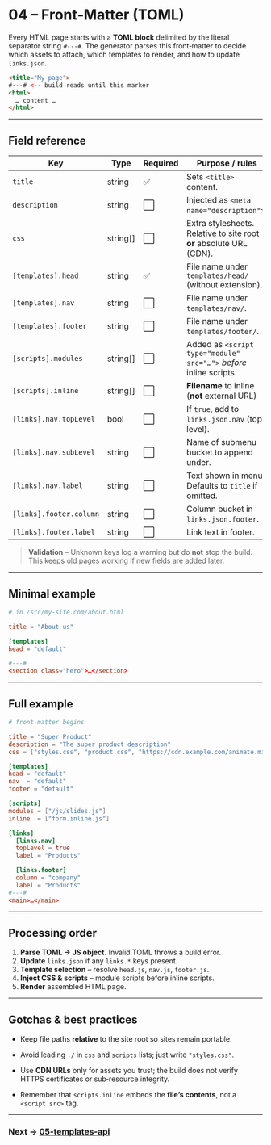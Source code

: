 # 04 – Front‑Matter (TOML)

Every HTML page starts with a **TOML block** delimited by the literal separator string `#---#`.
The generator parses this front‑matter to decide which assets to attach, which
templates to render, and how to update `links.json`.

```html
<title="My page">
#---# <-- build reads until this marker
<html>
  … content …
</html>
```

<!-- TODO: confirm whether leading newline before the first key is allowed. -->

---

## Field reference

| Key                     | Type      | Required | Purpose / rules                                                                          |
| ----------------------- | --------- | -------- | ---------------------------------------------------------------------------------------- |
| `title`                 | string    | ✅        | Sets `<title>` content.                                                                  |
| `description`           | string    | ⬜        | Injected as `<meta name="description">`.                                                 |
| `css`                   | string\[] | ⬜        | Extra stylesheets. Relative to site root **or** absolute URL (CDN).                      |
| `[templates].head`      | string    | ✅        | File name under `templates/head/` (without extension).                                   |
| `[templates].nav`       | string    | ⬜        | File name under `templates/nav/`.                                                        |
| `[templates].footer`    | string    | ⬜        | File name under `templates/footer/`.                                                     |
| `[scripts].modules`     | string\[] | ⬜        | Added as `<script type="module" src="…">` *before* inline scripts.                       |
| `[scripts].inline`      | string\[] | ⬜        | **Filename** to inline (**not** external URL)       |
| `[links].nav.topLevel`  | bool      | ⬜        | If `true`, add to `links.json.nav` (top level).                                          |
| `[links].nav.subLevel`  | string    | ⬜        | Name of submenu bucket to append under.                                                  |
| `[links].nav.label`     | string    | ⬜        | Text shown in menu. Defaults to `title` if omitted. |
| `[links].footer.column` | string    | ⬜        | Column bucket in `links.json.footer`.                                                    |
| `[links].footer.label`  | string    | ⬜        | Link text in footer.                                                                     |

> **Validation** – Unknown keys log a warning but do **not** stop the build.
> This keeps old pages working if new fields are added later.

---

## Minimal example

```toml
# in /src/my-site.com/about.html

title = "About us"

[templates]
head = "default"

#---#
<section class="hero">…</section>
```

---

## Full example

```toml
# front‑matter begins

title = "Super Product"
description = "The super product description"
css = ["styles.css", "product.css", "https://cdn.example.com/animate.min.css"]

[templates]
head = "default"
nav  = "default"
footer = "default"

[scripts]
modules = ["/js/slides.js"]
inline  = ["form.inline.js"]

[links]
  [links.nav]
  topLevel = true
  label = "Products"

  [links.footer]
  column = "company"
  label = "Products"
#---#
<main>…</main>
```

---

## Processing order

1. **Parse TOML → JS object.** Invalid TOML throws a build error.
2. **Update** `links.json` if any `links.*` keys present.
3. **Template selection** – resolve `head.js`, `nav.js`, `footer.js`.
4. **Inject CSS & scripts** – module scripts before inline scripts.
5. **Render** assembled HTML page.

---

## Gotchas & best practices

* Keep file paths **relative** to the site root so sites remain portable.
* Avoid leading `./` in `css` and `scripts` lists; just write `"styles.css"`.
* Use **CDN URLs** only for assets you trust; the build does not verify HTTPS
  certificates or sub‑resource integrity.
* Remember that `scripts.inline` embeds the **file’s contents**, not a `<script src>` tag.

  <!-- TODO: builder flag to switch between inline vs external link? -->

---

### Next → [05-templates-api](05-templates-api.md)


